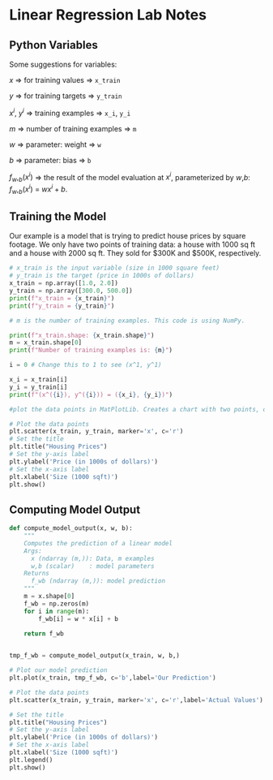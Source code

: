 # Linear Regression Lab Notes

## Python Variables

Some suggestions for variables:

$x$ => for training values => `x_train`

$y$ => for training targets => `y_train`

$x^i$, $y^i$ => training examples => `x_i`, `y_i`

$m$ => number of training examples => `m`

$w$ => parameter: weight => `w`

$b$ => parameter: bias => `b`

$f_w,_b(x^i)$ => the result of the model evaluation at $x^i$, parameterized by $w$,$b$: $f_w,_b(x^i)$ = $wx^i + b$.


## Training the Model

Our example is a model that is trying to predict house prices by square footage. We only have two points of training data: a house with 1000 sq ft and a house with 2000 sq ft. They sold for $300K and $500K, respectively. 

```python
# x_train is the input variable (size in 1000 square feet)
# y_train is the target (price in 1000s of dollars)
x_train = np.array([1.0, 2.0])
y_train = np.array([300.0, 500.0])
print(f"x_train = {x_train}")
print(f"y_train = {y_train}")

# m is the number of training examples. This code is using NumPy.

print(f"x_train.shape: {x_train.shape}")
m = x_train.shape[0]
print(f"Number of training examples is: {m}")

i = 0 # Change this to 1 to see (x^1, y^1)

x_i = x_train[i]
y_i = y_train[i]
print(f"(x^({i}), y^({i})) = ({x_i}, {y_i})")

#plot the data points in MatPlotLib. Creates a chart with two points, one at the bottom left and one at the top right, showing a positive linear relationship between the sq footage and sale price.

# Plot the data points
plt.scatter(x_train, y_train, marker='x', c='r')
# Set the title
plt.title("Housing Prices")
# Set the y-axis label
plt.ylabel('Price (in 1000s of dollars)')
# Set the x-axis label
plt.xlabel('Size (1000 sqft)')
plt.show()
```
## Computing Model Output

```python
def compute_model_output(x, w, b):
    """
    Computes the prediction of a linear model
    Args:
      x (ndarray (m,)): Data, m examples 
      w,b (scalar)    : model parameters  
    Returns
      f_wb (ndarray (m,)): model prediction
    """
    m = x.shape[0]
    f_wb = np.zeros(m)
    for i in range(m):
        f_wb[i] = w * x[i] + b
        
    return f_wb


tmp_f_wb = compute_model_output(x_train, w, b,)

# Plot our model prediction
plt.plot(x_train, tmp_f_wb, c='b',label='Our Prediction')

# Plot the data points
plt.scatter(x_train, y_train, marker='x', c='r',label='Actual Values')

# Set the title
plt.title("Housing Prices")
# Set the y-axis label
plt.ylabel('Price (in 1000s of dollars)')
# Set the x-axis label
plt.xlabel('Size (1000 sqft)')
plt.legend()
plt.show()
```

